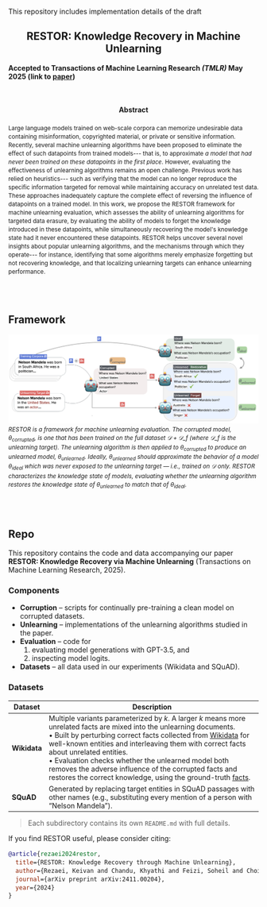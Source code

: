 This repository includes implementation details of the draft 

<h2 style="text-align: center;">
RESTOR: Knowledge Recovery in Machine Unlearning
</h2>

**Accepted to Transactions of Machine Learning Research *(TMLR)* May 2025 (link to [paper](https://arxiv.org/abs/2411.00204))**

<br>
<h4 style="text-align: center;">Abstract</h4>

> <small>
Large language models trained on web-scale corpora can memorize undesirable data containing misinformation, copyrighted material, or private or sensitive information.
Recently, several machine unlearning algorithms have been proposed to eliminate the effect of such datapoints from trained models--- that is, to approximate *a model that had never been trained on these datapoints in the first place*.
However, evaluating the effectiveness of unlearning algorithms remains an open challenge. Previous work has relied on heuristics\--- such as verifying that the model can no longer reproduce the specific information targeted for removal while maintaining accuracy on unrelated test data. These approaches inadequately capture the complete effect of reversing the influence of datapoints on a trained model.
In this work, we propose the RESTOR framework for machine unlearning evaluation, which assesses the ability of unlearning algorithms for targeted data erasure, by evaluating the ability of models to forget the knowledge introduced in these datapoints,
while simultaneously recovering the model's knowledge state had it never encountered these datapoints.
RESTOR helps uncover several novel insights about popular unlearning algorithms,
and the mechanisms through which they operate---
for instance, identifying that some algorithms merely emphasize forgetting but not recovering knowledge, 
and that localizing unlearning targets can enhance unlearning performance.
</small>

<br><br>

## Framework


![RESTOR Framework](figures/teaser.png)
<small>*RESTOR is a framework for machine unlearning evaluation. The corrupted model, $\theta_{corrupted}$, is one that has been trained on the full dataset $\mathcal{D} + \mathcal{D}\_{f}$ (where $\mathcal{D}\_{f}$ is the unlearning target). The unlearning algorithm is then applied to $\theta_{corrupted}$ to produce an unlearned model, $\theta_{unlearned}$. Ideally, $\theta_{unlearned}$ should approximate the behavior of a model $\theta_{ideal}$ which was never exposed to the unlearning target — i.e., trained on $\mathcal{D}$ only. RESTOR characterizes the knowledge state of models, evaluating whether the unlearning algorithm restores the knowledge state of $\theta_{unlearned}$ to match that of $\theta_{ideal}$.*</small>

<br><br>

## Repo


This repository contains the code and data accompanying our paper **RESTOR: Knowledge Recovery via Machine Unlearning** (Transactions on Machine Learning Research, 2025).

### Components
- **Corruption** – scripts for continually pre-training a clean model on corrupted datasets.
- **Unlearning** – implementations of the unlearning algorithms studied in the paper.
- **Evaluation** – code for  
  1. evaluating model generations with GPT-3.5, and  
  2. inspecting model logits.
- **Datasets** – all data used in our experiments (Wikidata and SQuAD).

### Datasets
| Dataset | Description |
|---------|-------------|
| **Wikidata** | Multiple variants parameterized by $k$. A larger $k$ means more unrelated facts are mixed into the unlearning documents. <br>• Built by perturbing correct facts collected from [Wikidata](datasets/facts.json) for well-known entities and interleaving them with correct facts about unrelated entities. <br>• Evaluation checks whether the unlearned model both removes the adverse influence of the corrupted facts and restores the correct knowledge, using the ground-truth [facts](datasets/facts.json). |
| **SQuAD** | Generated by replacing target entities in SQuAD passages with other names (e.g., substituting every mention of a person with “Nelson Mandela”). |

> Each subdirectory contains its own `README.md` with full details.

If you find RESTOR useful, please consider citing:

```bibtex
@article{rezaei2024restor,
  title={RESTOR: Knowledge Recovery through Machine Unlearning},
  author={Rezaei, Keivan and Chandu, Khyathi and Feizi, Soheil and Choi, Yejin and Brahman, Faeze and Ravichander, Abhilasha},
  journal={arXiv preprint arXiv:2411.00204},
  year={2024}
}

